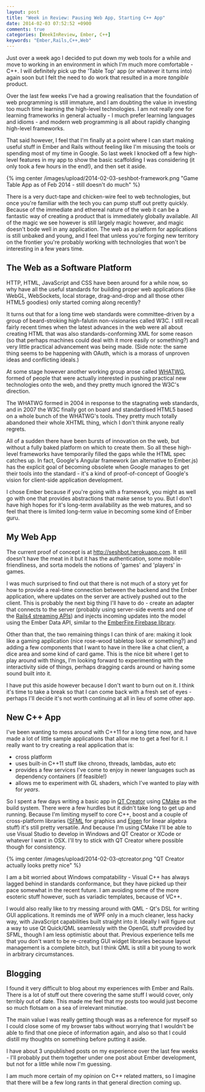 ```yaml
---
layout: post
title: "Week in Review: Pausing Web App, Starting C++ App"
date: 2014-02-03 07:52:52 +0900
comments: true
categories: [WeekInReview, Ember, C++]
keywords: "Ember,Rails,C++,Web"
---
```


Just over a week ago I decided to put down my web tools for a while and move to working in an environment in which I'm much more comfortable - C++. I will definitely pick up the 'Table Top' app (or whatever it turns into) again soon but I felt the need to do work that resulted in a more _tangible_ product.

Over the last few weeks I've had a growing realisation that the foundation of web programming is still immature, and I am doubting the value in investing too much time learning the high-level technologies. I am not really one for learning frameworks in general actually - I much prefer learning languages and idioms - and modern web programming is all about rapidly changing high-level frameworks. 

That said however, I feel that I'm finally at a point where I can start making useful stuff in Ember and Rails without feeling like I'm misusing the tools or spending most of my time in Google. So last week I knocked off a few high-level features in my app to show the basic scaffolding I was considering (it only took a few hours in the end!), and then set it aside. 

{% img center /images/upload/2014-02-03-seshbot-framework.png "Game Table App as of Feb 2014 - still doesn't do much" %}

There is a very duct-tape and chicken-wire feel to web technologies, but once you're familiar with the tech you can pump stuff out pretty quickly. Because of the immediate and ethereal nature of the web it can be a fantastic way of creating a product that is immediately globally available. All of the magic we see however is still largely magic however, and magic doesn't bode well in any application. The web as a platform for applications is still unbaked and young, and I feel that unless you're forging new territory on the frontier you're probably working with technologies that won't be interesting in a few years time.

<!-- more -->

## The Web as a Software Platform

HTTP, HTML, JavaScript and CSS have been around for a while now, so why have all the useful standards for building proper web applications (like WebGL, WebSockets, local storage, drag-and-drop and all those other HTML5 goodies) only started coming along recently?

It turns out that for a long time web standards were committee-driven by a group of beard-stroking high-falutin non-visionaries called W3C. I still recall fairly recent times when the latest advances in the web were all about creating HTML that was also standards-conforming XML for some reason (so that perhaps machines could deal with it more easily or something?) and very little practical advancement was being made. (Side note: the same thing seems to be happening with OAuth, which is a morass of unproven ideas and conflicting ideals.)

At some stage however another working group arose called [WHATWG](http://en.wikipedia.org/wiki/WHATWG), formed of people that were actually interested in pushing practical new technologies onto the web, and they pretty much ignored the W3C's direction. 

The WHATWG formed in 2004 in response to the stagnating web standards, and in 2007 the W3C finally got on board and standardised HTML5 based on a whole bunch of the WHATWG's tools. They pretty much totally abandoned their whole XHTML thing, which I don't think anyone really regrets.

All of a sudden there have been bursts of innovation on the web, but without a fully baked platform on which to create them. So all these high-level frameworks have temporarily filled the gaps while the HTML spec catches up. In fact, Google's Angular framework (an alternative to Ember.js) has the explicit goal of becoming obsolete when Google manages to get their tools into the standard - it's a kind of proof-of-concept of Google's vision for client-side application development. 

I chose Ember because if you're going with a framework, you might as well go with one that provides abstractions that make sense to you. But I don't have high hopes for it's long-term availability as the web matures, and so feel that there is limited long-term value in becoming some kind of Ember guru.

## My Web App

The current proof of concept is at http://seshbot.herokuapp.com. It still doesn't have the meat in it but it has the authentication, some mobile-friendliness, and sorta models the notions of 'games' and 'players' in games. 

I was much surprised to find out that there is not much of a story yet for how to provide a real-time connection between the backend and the Ember application, where updates on the server are actively pushed out to the client. This is probably the next big thing I'll have to do - create an adapter that connects to the server (probably using server-side events and one of the [Rails4 streaming APIs](http://www.sitepoint.com/streaming-with-rails-4/)) and injects incoming updates into the model using the Ember Data API, similar to the [EmberFire Firebase library](https://github.com/thomasboyt/ember-firebase-adapter).

Other than that, the two remaining things I can think of are: making it look like a gaming application (nice rose-wood tabletop look or something?) and adding a few components that I want to have in there like a chat client, a dice area and some kind of card game. This is the nice bit where I get to play around with things, I'm looking forward to experimenting with the interactivity side of things, perhaps dragging cards around or having some sound built into it. 

I have put this aside however because I don't want to burn out on it. I think it's time to take a break so that I can come back with a fresh set of eyes - perhaps I'll decide it's not worth continuing at all in lieu of some other app.

## New C++ App

I've been wanting to mess around with C++11 for a long time now, and have made a lot of little sample applications that allow me to get a feel for it. I really want to try creating a real application that is:

- cross platform
- uses built-in C++11 stuff like chrono, threads, lambdas, auto etc
- provides a few services I've come to enjoy in newer languages such as dependency containers (if feasible!)
- allows me to experiment with GL shaders, which I've wanted to play with for _years_.

So I spent a few days writing a basic app in [QT Creator](https://qt-project.org/wiki/Category:Tools::QtCreator) using [CMake](http://www.cmake.org/) as the build system. There were a few hurdles but it didn't take long to get up and running. Because I'm limiting myself to core C++, boost and a couple of cross-platform libraries ([SFML](http://www.sfml-dev.org/) for graphics and [Eigen](http://eigen.tuxfamily.org/index.php?title=Main_Page) for linear algebra stuff) it's still pretty versatile. And because I'm using CMake I'll be able to use Visual Studio to develop in Windows and QT Creator or XCode or whatever I want in OSX. I'll try to stick with QT Creator where possible though for consistency.

{% img center /images/upload/2014-02-03-qtcreator.png "QT Creator actually looks pretty nice" %}

I am a bit worried about Windows compatability - Visual C++ has always lagged behind in standards conformance, but they have picked up their pace somewhat in the recent future. I am avoiding some of the more esoteric stuff however, such as variadic templates, because of VC++.

I would also really like to try messing around with QML - Qt's DSL for writing GUI applications. It reminds me of WPF only in a much cleaner, less hacky way, with JavaScript capabilities built straight into it. Ideally I will figure out a way to use Qt Quick/QML seamlessly with the OpenGL stuff provided by SFML, though I am less optimistic about that. Previous experience tells me that you don't want to be re-creating GUI widget libraries because layout management is a complete bitch, but I think QML is still a bit young to work in arbitrary circumstances.

## Blogging

I found it very difficult to blog about my experiences with Ember and Rails. There is a lot of stuff out there covering the same stuff I would cover, only terribly out of date. This made me feel that my posts too would just become so much flotsam on a sea of irrelevant minutiae. 

The main value I was really getting though was as a reference for myself so I could close some of my browser tabs without worrying that I wouldn't be able to find that one piece of information again, and also so that I could distill my thoughts on something before putting it aside. 

I have about 3 unpublished posts on my experience over the last few weeks - I'll probably put them together under one post about Ember development, but not for a little while now I'm guessing.

I am much more certain of my opinion on C++ related matters, so I imagine that there will be a few long rants in that general direction coming up.

